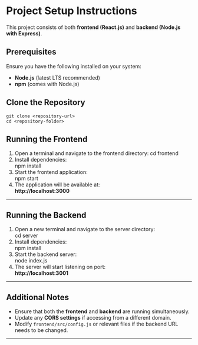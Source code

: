 # **Project Setup Instructions**

This project consists of both **frontend (React.js)** and **backend (Node.js with Express)**.

## **Prerequisites**

Ensure you have the following installed on your system:

- **Node.js** (latest LTS recommended)
- **npm** (comes with Node.js)

## **Clone the Repository**

```
git clone <repository-url>
cd <repository-folder>
```

## **Running the Frontend**

1. Open a terminal and navigate to the frontend directory:
   cd frontend
2. Install dependencies:  
    npm install
3. Start the frontend application:  
    npm start
4. The application will be available at:  
   **http://localhost:3000**

---

## **Running the Backend**

1. Open a new terminal and navigate to the server directory:  
   cd server
2. Install dependencies:  
    npm install
3. Start the backend server:  
   node index.js
4. The server will start listening on port:  
   **http://localhost:3001**

---

## **Additional Notes**

- Ensure that both the **frontend** and **backend** are running simultaneously.
- Update any **CORS settings** if accessing from a different domain.
- Modify `frontend/src/config.js` or relevant files if the backend URL needs to be changed.

---
